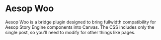 # Aesop Woo
Aesop Woo is a bridge plugin designed to bring fullwidth compatibility for Aesop Story Engine components into Canvas. The CSS includes only the single post, so you'll need to modify for other things like pages.
